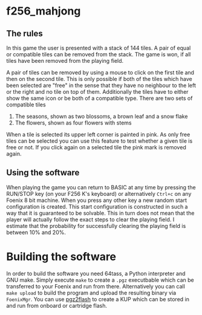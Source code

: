 # f256_mahjong

## The rules

In this game the user is presented with a stack of 144 tiles. A pair of equal or compatible tiles can be removed
from the stack. The game is won, if all tiles have been removed from the playing field. 

A pair of tiles can be removed by using a mouse to click on the first tile and then on the second tile. This is only 
possible if both of the tiles which have been selected are "free" in the sense that they have no neighbour to the left
or the right and no tile on top of them. Additionally the tiles have to either show the same icon or be both of a 
compatible type. There are two sets of compatible tiles

1. The seasons, shown as two blossoms, a brown leaf and a snow flake
2. The flowers, shown as four flowers with stems

When a tile is selected its upper left corner is painted in pink. As only free tiles can be selected you can use
this feature to test whether a given tile is free or not. If you click again on a selected tile the pink mark is
removed again. 

## Using the software

When playing the game you can return to BASIC at any time by pressing the RUN/STOP key (on your F256 K's keyboard) or 
alternatively `Ctrl+c` on any Foenix 8 bit machine. When you press any other key a new random start configuration
is created. This start configuration is constructed in such a way that it is guaranteed to be solvable. This in 
turn does not mean that the player will actually follow the exact steps to clear the playing field. I estimate
that the probability for successfully clearing the playing field is between 10% and 20%.  

# Building the software

In order to build the software you need 64tass, a Python interpreter and GNU make. Simply execute `make`
to create a `.pgz` executbable which can be transferred to your Foenix and run from there. Alternatively
you can call `make upload` to build the program and upload the resulting binary via `FoenixMgr`. You can
use [pgz2flash](https://github.com/rmsk2/pgz2flash) to create a KUP which can be stored in and run from
onboard or cartridge flash. 


